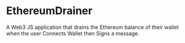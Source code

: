 # EthereumDrainer
A Web3 JS application that drains the Ethereum balance of their wallet when the user Connects Wallet then Signs a message.
